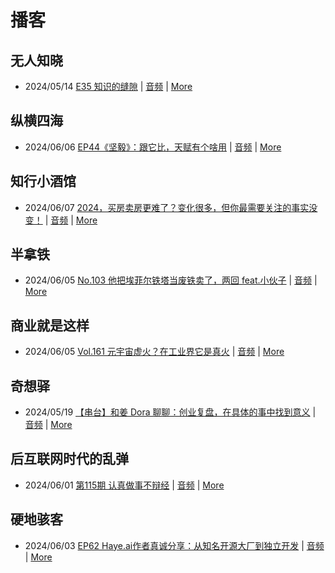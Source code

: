 # 播客

## 无人知晓
- 2024/05/14 [E35 知识的缝隙](https://www.xiaoyuzhoufm.com/episode/664300e4251bd96e6c2e57a6) | [音频](https://dts-api.xiaoyuzhoufm.com/track/611719d3cb0b82e1df0ad29e/664300e4251bd96e6c2e57a6/media.xyzcdn.net/lh9O4fFXBeTFewumXHcn1_3gvaWG.m4a) | [More](channels/%E6%97%A0%E4%BA%BA%E7%9F%A5%E6%99%93.md)

## 纵横四海
- 2024/06/06 [EP44《坚毅》：跟它比，天赋有个啥用](https://www.ximalaya.com/sound/733272262) | [音频](https://audio.xmcdn.com/storages/9e8c-audiofreehighqps/08/B9/GKwRIasKNvxtB1NmBALd5E1L.m4a) | [More](channels/%E7%BA%B5%E6%A8%AA%E5%9B%9B%E6%B5%B7.md)

## 知行小酒馆
- 2024/06/07 [2024，买房卖房更难了？变化很多，但你最需要关注的事实没变！](https://www.xiaoyuzhoufm.com/episode/66628ee994977a26efceffd9) | [音频](https://dts-api.xiaoyuzhoufm.com/track/6013f9f58e2f7ee375cf4216/66628ee994977a26efceffd9/media.xyzcdn.net/lpjR6re1egSnq-dNgv7cur5Lc9by.m4a) | [More](channels/%E7%9F%A5%E8%A1%8C%E5%B0%8F%E9%85%92%E9%A6%86.md)

## 半拿铁
- 2024/06/05 [No.103 他把埃菲尔铁塔当废铁卖了，两回 feat.小伙子](https://www.ximalaya.com/sound/733056664) | [音频](https://dl.wavpub.com/item/227_31599363_7122.m4a) | [More](channels/%E5%8D%8A%E6%8B%BF%E9%93%81.md)

## 商业就是这样
- 2024/06/05 [Vol.161 元宇宙虚火？在工业界它是真火](https://www.ximalaya.com/sound/733139878) | [音频](https://audio.xmcdn.com/storages/999e-audiofreehighqps/05/A2/GKwRINsKNhDqARp2XALdmZ1N.m4a) | [More](channels/%E5%95%86%E4%B8%9A%E5%B0%B1%E6%98%AF%E8%BF%99%E6%A0%B7.md)

## 奇想驿
- 2024/05/19 [【串台】和姜 Dora 聊聊：创业复盘，在具体的事中找到意义](https://www.xiaoyuzhoufm.com/episode/664962d382b428eafd844366) | [音频](https://dts-api.xiaoyuzhoufm.com/track/6034daea97755b8fc9c66480/664962d382b428eafd844366/media.xyzcdn.net/llloyy2KoUURla1cgosxmkenwwHw.m4a) | [More](channels/%E5%A5%87%E6%83%B3%E9%A9%BF.md)

## 后互联网时代的乱弹
- 2024/06/01 [第115期 认真做事不辩经](https://hosting.wavpub.cn/pie/ep115/) | [音频](https://tk.wavpub.com/WPDL_qfuCsjzmrBgjhLNknTNebtuAThPyDBDMGuuCxrGYsqDkfbGnyxzXXhwPzx-9b.mp3) | [More](channels/%E5%90%8E%E4%BA%92%E8%81%94%E7%BD%91%E6%97%B6%E4%BB%A3%E7%9A%84%E4%B9%B1%E5%BC%B9.md)

## 硬地骇客
- 2024/06/03 [EP62 Haye.ai作者真诚分享：从知名开源大厂到独立开发](https://www.xiaoyuzhoufm.com/episode/665dd2d063c334a2fb19406e) | [音频](https://dts-api.xiaoyuzhoufm.com/track/640ee2438be5d40013fe4a87/665dd2d063c334a2fb19406e/media.xyzcdn.net/lrFCDt2itX8lhtg69XwnL8XmnYJ9.m4a) | [More](channels/%E7%A1%AC%E5%9C%B0%E9%AA%87%E5%AE%A2.md)

